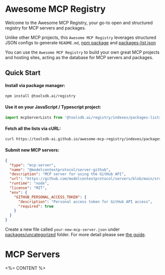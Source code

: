 # Awesome MCP Registry

Welcome to the Awesome MCP Registry, your go-to open and structured registry for MCP servers and packages.

Unlike other MCP projects, this `Awesome MCP Registry` leverages structured JSON configs to generate `README.md`, [npm package](https://www.npmjs.com/package/@toolsdk.ai/registry) and [packages-list.json](https://toolsdk-ai.github.io/awesome-mcp-registry/indexes/packages-list.json)

You can use the `Awesome MCP Registry` to build your own great MCP projects and hosting sites, acting as the database for MCP servers and packages.

## Quick Start

#### Install via package manager:

```bash
npm install @toolsdk.ai/registry
```

#### Use it on your JavaScript / Typescript project:

```ts
import mcpServerLists from '@toolsdk.ai/registry/indexes/packages-lists.json';
```

#### Fetch all the lists via cURL:

```bash
curl https://toolsdk-ai.github.io/awesome-mcp-registry/indexes/packages-list.json
```

#### Submit new MCP servers:

```json
{
  "type": "mcp-server",
  "name": "@modelcontextprotocol/server-github",
  "description": "MCP server for using the GitHub API",
  "url": "https://github.com/modelcontextprotocol/servers/blob/main/src/github",
  "runtime": "node",
  "license": "MIT",
  "env": {
    "GITHUB_PERSONAL_ACCESS_TOKEN": {
      "description": "Personal access token for GitHub API access",
      "required": true
    }
  }
}
```

Create a new file called `your-new-mcp-server.json` under [packages/uncategorized](./packages/uncategorized) folder.
For more detail please see [the guide](./docs/guide.md).

# MCP Servers

<%= CONTENT %>
